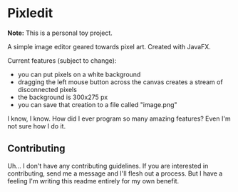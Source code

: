 Pixledit
========

**Note:** This is a personal toy project.

A simple image editor geared towards pixel art. Created with JavaFX.

Current features (subject to change):

* you can put pixels on a white background
* dragging the left mouse button across the canvas creates a stream of
  disconnected pixels
* the background is 300x275 px
* you can save that creation to a file called "image.png"

I know, I know. How did I ever program so many amazing features? Even I'm not
sure how I do it.

Contributing
------------
Uh... I don't have any contributing guidelines. If you are interested in
contributing, send me a message and I'll flesh out a process. But I have a
feeling I'm writing this readme entirely for my own benefit.